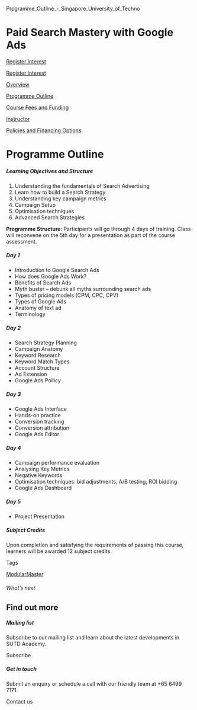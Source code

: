 Programme_Outline_-_Singapore_University_of_Techno



Paid Search Mastery with Google Ads
===================================

[Register interest](/admissions/academy/modular-master/register-your-interest-modularmaster-certificate-in-strategic-digital-marketing/)

[Register interest](/admissions/academy/modular-master/register-your-interest-modularmaster-certificate-in-strategic-digital-marketing/)

[Overview](/course/paid-search-mastery-with-google-ads/#tabs)

[Programme Outline](/course/paid-search-mastery-with-google-ads/programme-outline/#tabs)

[Course Fees and Funding](/course/paid-search-mastery-with-google-ads/course-fees-and-funding/#tabs)

[Instructor](/course/paid-search-mastery-with-google-ads/instructor/#tabs)

[Policies and Financing Options](/course/paid-search-mastery-with-google-ads/policies-and-financing-options/#tabs)

Programme Outline
=================

##### **Learning Objectives and Structure**

1. Understanding the fundamentals of Search Advertising
2. Learn how to build a Search Strategy
3. Understanding key campaign metrics
4. Campaign Setup
5. Optimisation techniques
6. Advanced Search Strategies

**Programme Structure**: Participants will go through 4 days of training. Class will reconvene on the 5th day for a presentation as part of the course assessment.

##### Day 1

* Introduction to Google Search Ads
* How does Google Ads Work?
* Benefits of Search Ads
* Myth buster – debunk all myths surrounding search ads
* Types of pricing models (CPM, CPC, CPV)
* Types of Google Ads
* Anatomy of text ad
* Terminology

##### Day 2

* Search Strategy Planning
* Campaign Anatomy
* Keyword Research
* Keyword Match Types
* Account Structure
* Ad Extension
* Google Ads Pollicy

##### Day 3

* Google Ads Interface
* Hands-on practice
* Conversion tracking
* Conversion attribution
* Google Ads Editor

##### Day 4

* Campaign performance evaluation
* Analysing Key Metrics
* Negative Keywords
* Optimisation techniques: bid adjustments, A/B testing, ROI bidding
* Google Ads Dashboard

##### Day 5

* Project Presentation

##### **Subject Credits**

Upon completion and satisfying the requirements of passing this course, learners will be awarded 12 subject credits.

Tags

[ModularMaster](/admissions/academy/courses-and-modules/?academy-type-course=792)

###### What’s next

Find out more
-------------

##### Mailing list

Subscribe to our mailing list and learn about the latest developments in SUTD Academy.

Subscribe

##### Get in touch

Submit an enquiry or schedule a call with our friendly team at +65 6499 7171.

Contact us

